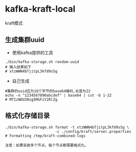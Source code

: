 # kafka-kraft-local
kraft模式

## 生成集群uuid
- 使用kafka提供的工具
```text
./bin/kafka-storage.sh random-uuid
# 输入结果如下
# xtzWWN4bTjitpL3kfd9s5g
```
- 自己生成
```text
#集群的uuid应为16个字节的base64编码,长度为22
echo -n "1234567890abcdef" | base64 | cut -b 1-22
# MTIzNDU2Nzg5MGFiY2RlZg
```

## 格式化存储目录
```text
./bin/kafka-storage.sh format -t xtzWWN4bTjitpL3kfd9s5g \
                       -c ./config/kraft/server.properties
# Formatting /tmp/kraft-combined-logs

注意：如果安装多个节点，每个节点都需要格式化。
```